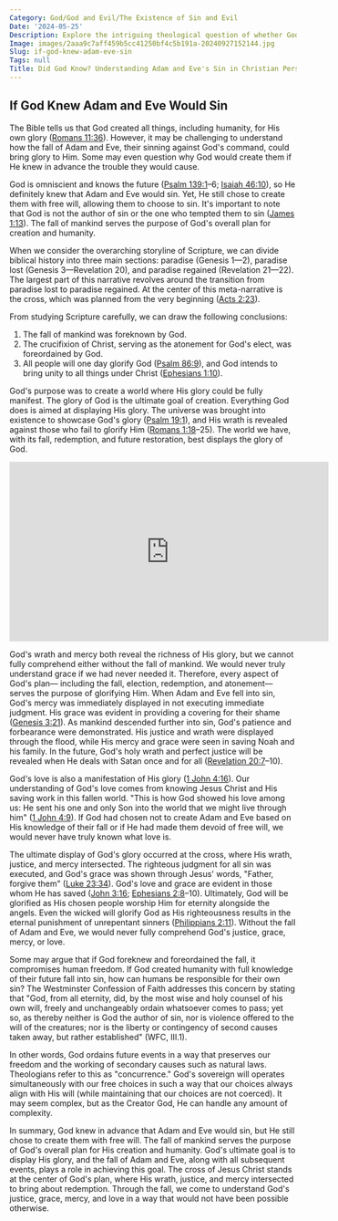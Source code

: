```yaml
---
Category: God/God and Evil/The Existence of Sin and Evil
Date: '2024-05-25'
Description: Explore the intriguing theological question of whether God knew Adam and Eve would sin, delving into the concept of divine omniscience and human free will. Discover how this topic challenges traditional beliefs and interpretations.
Image: images/2aaa9c7aff459b5cc41250bf4c5b191a-20240927152144.jpg
Slug: if-god-knew-adam-eve-sin
Tags: null
Title: Did God Know? Understanding Adam and Eve's Sin in Christian Perspective
---
```


## If God Knew Adam and Eve Would Sin

The Bible tells us that God created all things, including humanity, for His own glory ([Romans 11:36](https://www.bibleref.com/Romans/11/Romans-11-36.html)). However, it may be challenging to understand how the fall of Adam and Eve, their sinning against God's command, could bring glory to Him. Some may even question why God would create them if He knew in advance the trouble they would cause.

God is omniscient and knows the future ([Psalm 139:1](https://www.bibleref.com/Psalm/139/Psalm-139-1.html)–6; [Isaiah 46:10](https://www.bibleref.com/Isaiah/46/Isaiah-46-10.html)), so He definitely knew that Adam and Eve would sin. Yet, He still chose to create them with free will, allowing them to choose to sin. It's important to note that God is not the author of sin or the one who tempted them to sin ([James 1:13](https://www.bibleref.com/James/1/James-1-13.html)). The fall of mankind serves the purpose of God's overall plan for creation and humanity.

When we consider the overarching storyline of Scripture, we can divide biblical history into three main sections: paradise (Genesis 1—2), paradise lost (Genesis 3—Revelation 20), and paradise regained (Revelation 21—22). The largest part of this narrative revolves around the transition from paradise lost to paradise regained. At the center of this meta-narrative is the cross, which was planned from the very beginning ([Acts 2:23](https://www.bibleref.com/Acts/2/Acts-2-23.html)).

From studying Scripture carefully, we can draw the following conclusions:

1. The fall of mankind was foreknown by God.
2. The crucifixion of Christ, serving as the atonement for God's elect, was foreordained by God.
3. All people will one day glorify God ([Psalm 86:9](https://www.bibleref.com/Psalm/86/Psalm-86-9.html)), and God intends to bring unity to all things under Christ ([Ephesians 1:10](https://www.bibleref.com/Ephesians/1/Ephesians-1-10.html)).

God's purpose was to create a world where His glory could be fully manifest. The glory of God is the ultimate goal of creation. Everything God does is aimed at displaying His glory. The universe was brought into existence to showcase God's glory ([Psalm 19:1](https://www.bibleref.com/Psalm/19/Psalm-19-1.html)), and His wrath is revealed against those who fail to glorify Him ([Romans 1:18](https://www.bibleref.com/Romans/1/Romans-1-18.html)–25). The world we have, with its fall, redemption, and future restoration, best displays the glory of God.


<iframe width="560" height="315" src="https://www.youtube.com/embed/iIblBQoVME0" frameborder="0" allow="autoplay; encrypted-media" allowfullscreen></iframe>


God's wrath and mercy both reveal the richness of His glory, but we cannot fully comprehend either without the fall of mankind. We would never truly understand grace if we had never needed it. Therefore, every aspect of God's plan— including the fall, election, redemption, and atonement— serves the purpose of glorifying Him. When Adam and Eve fell into sin, God's mercy was immediately displayed in not executing immediate judgment. His grace was evident in providing a covering for their shame ([Genesis 3:21](https://www.bibleref.com/Genesis/3/Genesis-3-21.html)). As mankind descended further into sin, God's patience and forbearance were demonstrated. His justice and wrath were displayed through the flood, while His mercy and grace were seen in saving Noah and his family. In the future, God's holy wrath and perfect justice will be revealed when He deals with Satan once and for all ([Revelation 20:7](https://www.bibleref.com/Revelation/20/Revelation-20-7.html)–10).

God's love is also a manifestation of His glory ([1 John 4:16](https://www.bibleref.com/1-John/4/1-John-4-16.html)). Our understanding of God's love comes from knowing Jesus Christ and His saving work in this fallen world. "This is how God showed his love among us: He sent his one and only Son into the world that we might live through him" ([1 John 4:9](https://www.bibleref.com/1-John/4/1-John-4-9.html)). If God had chosen not to create Adam and Eve based on His knowledge of their fall or if He had made them devoid of free will, we would never have truly known what love is.

The ultimate display of God's glory occurred at the cross, where His wrath, justice, and mercy intersected. The righteous judgment for all sin was executed, and God's grace was shown through Jesus' words, "Father, forgive them" ([Luke 23:34](https://www.bibleref.com/Luke/23/Luke-23-34.html)). God's love and grace are evident in those whom He has saved ([John 3:16](https://www.bibleref.com/John/3/John-3-16.html); [Ephesians 2:8](https://www.bibleref.com/Ephesians/2/Ephesians-2-8.html)–10). Ultimately, God will be glorified as His chosen people worship Him for eternity alongside the angels. Even the wicked will glorify God as His righteousness results in the eternal punishment of unrepentant sinners ([Philippians 2:11](https://www.bibleref.com/Philippians/2/Philippians-2-11.html)). Without the fall of Adam and Eve, we would never fully comprehend God's justice, grace, mercy, or love.

Some may argue that if God foreknew and foreordained the fall, it compromises human freedom. If God created humanity with full knowledge of their future fall into sin, how can humans be responsible for their own sin? The Westminster Confession of Faith addresses this concern by stating that "God, from all eternity, did, by the most wise and holy counsel of his own will, freely and unchangeably ordain whatsoever comes to pass; yet so, as thereby neither is God the author of sin, nor is violence offered to the will of the creatures; nor is the liberty or contingency of second causes taken away, but rather established" (WFC, III.1).

In other words, God ordains future events in a way that preserves our freedom and the working of secondary causes such as natural laws. Theologians refer to this as "concurrence." God's sovereign will operates simultaneously with our free choices in such a way that our choices always align with His will (while maintaining that our choices are not coerced). It may seem complex, but as the Creator God, He can handle any amount of complexity.

In summary, God knew in advance that Adam and Eve would sin, but He still chose to create them with free will. The fall of mankind serves the purpose of God's overall plan for His creation and humanity. God's ultimate goal is to display His glory, and the fall of Adam and Eve, along with all subsequent events, plays a role in achieving this goal. The cross of Jesus Christ stands at the center of God's plan, where His wrath, justice, and mercy intersected to bring about redemption. Through the fall, we come to understand God's justice, grace, mercy, and love in a way that would not have been possible otherwise.